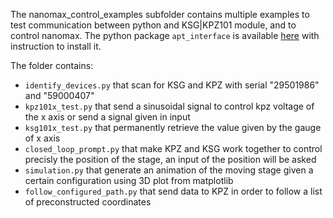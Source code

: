 The nanomax_control_examples subfolder contains multiple examples to test communication between python and KSG|KPZ101 module, and to control nanomax.
The python package `apt_interface` is available [here](https://github.com/benoitlx/APT-interface) with instruction to install it.

The folder contains:
- `identify_devices.py` that scan for KSG and KPZ with serial "29501986" and "59000407"
- `kpz101x_test.py` that send a sinusoidal signal to control kpz voltage of the x axis or send a signal given in input
- `ksg101x_test.py` that permanently retrieve the value given by the gauge of x axis
- `closed_loop_prompt.py` that make KPZ and KSG work together to control precisly the position of the stage, an input of the position will be asked
- `simulation.py` that generate an animation of the moving stage given a certain configuration using 3D plot from matplotlib
- `follow_configured_path.py` that send data to KPZ in order to follow a list of preconstructed coordinates
